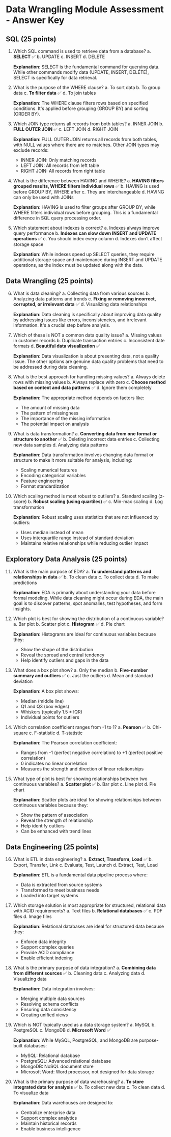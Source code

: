 # Data Wrangling Module Assessment - Answer Key

## SQL (25 points)

1. Which SQL command is used to retrieve data from a database?
   a. **SELECT** ✅
   b. UPDATE
   c. INSERT
   d. DELETE
   
   **Explanation**: SELECT is the fundamental command for querying data. While other commands modify data (UPDATE, INSERT, DELETE), SELECT is specifically for data retrieval.

2. What is the purpose of the WHERE clause?
   a. To sort data
   b. To group data
   c. **To filter data** ✅
   d. To join tables
   
   **Explanation**: The WHERE clause filters rows based on specified conditions. It's applied before grouping (GROUP BY) and sorting (ORDER BY).

3. Which JOIN type returns all records from both tables?
   a. INNER JOIN
   b. **FULL OUTER JOIN** ✅
   c. LEFT JOIN
   d. RIGHT JOIN
   
   **Explanation**: FULL OUTER JOIN returns all records from both tables, with NULL values where there are no matches. Other JOIN types may exclude records:
   - INNER JOIN: Only matching records
   - LEFT JOIN: All records from left table
   - RIGHT JOIN: All records from right table

4. What is the difference between HAVING and WHERE?
   a. **HAVING filters grouped results, WHERE filters individual rows** ✅
   b. HAVING is used before GROUP BY, WHERE after
   c. They are interchangeable
   d. HAVING can only be used with JOINs
   
   **Explanation**: HAVING is used to filter groups after GROUP BY, while WHERE filters individual rows before grouping. This is a fundamental difference in SQL query processing order.

5. Which statement about indexes is correct?
   a. Indexes always improve query performance
   b. **Indexes can slow down INSERT and UPDATE operations** ✅
   c. You should index every column
   d. Indexes don't affect storage space
   
   **Explanation**: While indexes speed up SELECT queries, they require additional storage space and maintenance during INSERT and UPDATE operations, as the index must be updated along with the data.

## Data Wrangling (25 points)

6. What is data cleaning?
   a. Collecting data from various sources
   b. Analyzing data patterns and trends
   c. **Fixing or removing incorrect, corrupted, or irrelevant data** ✅
   d. Visualizing data relationships
   
   **Explanation**: Data cleaning is specifically about improving data quality by addressing issues like errors, inconsistencies, and irrelevant information. It's a crucial step before analysis.

7. Which of these is NOT a common data quality issue?
   a. Missing values in customer records
   b. Duplicate transaction entries
   c. Inconsistent date formats
   d. **Beautiful data visualization** ✅
   
   **Explanation**: Data visualization is about presenting data, not a quality issue. The other options are genuine data quality problems that need to be addressed during data cleaning.

8. What is the best approach for handling missing values?
   a. Always delete rows with missing values
   b. Always replace with zero
   c. **Choose method based on context and data patterns** ✅
   d. Ignore them completely
   
   **Explanation**: The appropriate method depends on factors like:
   - The amount of missing data
   - The pattern of missingness
   - The importance of the missing information
   - The potential impact on analysis

9. What is data transformation?
   a. **Converting data from one format or structure to another** ✅
   b. Deleting incorrect data entries
   c. Collecting new data samples
   d. Analyzing data patterns
   
   **Explanation**: Data transformation involves changing data format or structure to make it more suitable for analysis, including:
   - Scaling numerical features
   - Encoding categorical variables
   - Feature engineering
   - Format standardization

10. Which scaling method is most robust to outliers?
    a. Standard scaling (z-score)
    b. **Robust scaling (using quartiles)** ✅
    c. Min-max scaling
    d. Log transformation
    
    **Explanation**: Robust scaling uses statistics that are not influenced by outliers:
    - Uses median instead of mean
    - Uses interquartile range instead of standard deviation
    - Maintains relative relationships while reducing outlier impact

## Exploratory Data Analysis (25 points)

11. What is the main purpose of EDA?
    a. **To understand patterns and relationships in data** ✅
    b. To clean data
    c. To collect data
    d. To make predictions
    
    **Explanation**: EDA is primarily about understanding your data before formal modeling. While data cleaning might occur during EDA, the main goal is to discover patterns, spot anomalies, test hypotheses, and form insights.

12. Which plot is best for showing the distribution of a continuous variable?
    a. Bar plot
    b. Scatter plot
    c. **Histogram** ✅
    d. Pie chart
    
    **Explanation**: Histograms are ideal for continuous variables because they:
    - Show the shape of the distribution
    - Reveal the spread and central tendency
    - Help identify outliers and gaps in the data

13. What does a box plot show?
    a. Only the median
    b. **Five-number summary and outliers** ✅
    c. Just the outliers
    d. Mean and standard deviation
    
    **Explanation**: A box plot shows:
    - Median (middle line)
    - Q1 and Q3 (box edges)
    - Whiskers (typically 1.5 * IQR)
    - Individual points for outliers

14. Which correlation coefficient ranges from -1 to 1?
    a. **Pearson** ✅
    b. Chi-square
    c. F-statistic
    d. T-statistic
    
    **Explanation**: The Pearson correlation coefficient:
    - Ranges from -1 (perfect negative correlation) to +1 (perfect positive correlation)
    - 0 indicates no linear correlation
    - Measures the strength and direction of linear relationships

15. What type of plot is best for showing relationships between two continuous variables?
    a. **Scatter plot** ✅
    b. Bar plot
    c. Line plot
    d. Pie chart
    
    **Explanation**: Scatter plots are ideal for showing relationships between continuous variables because they:
    - Show the pattern of association
    - Reveal the strength of relationship
    - Help identify outliers
    - Can be enhanced with trend lines

## Data Engineering (25 points)

16. What is ETL in data engineering?
    a. **Extract, Transform, Load** ✅
    b. Export, Transfer, Link
    c. Evaluate, Test, Launch
    d. Extract, Test, Load
    
    **Explanation**: ETL is a fundamental data pipeline process where:
    - Data is extracted from source systems
    - Transformed to meet business needs
    - Loaded into target systems

17. Which storage solution is most appropriate for structured, relational data with ACID requirements?
    a. Text files
    b. **Relational databases** ✅
    c. PDF files
    d. Image files
    
    **Explanation**: Relational databases are ideal for structured data because they:
    - Enforce data integrity
    - Support complex queries
    - Provide ACID compliance
    - Enable efficient indexing

18. What is the primary purpose of data integration?
    a. **Combining data from different sources** ✅
    b. Cleaning data
    c. Analyzing data
    d. Visualizing data
    
    **Explanation**: Data integration involves:
    - Merging multiple data sources
    - Resolving schema conflicts
    - Ensuring data consistency
    - Creating unified views

19. Which is NOT typically used as a data storage system?
    a. MySQL
    b. PostgreSQL
    c. MongoDB
    d. **Microsoft Word** ✅
    
    **Explanation**: While MySQL, PostgreSQL, and MongoDB are purpose-built databases:
    - MySQL: Relational database
    - PostgreSQL: Advanced relational database
    - MongoDB: NoSQL document store
    - Microsoft Word: Word processor, not designed for data storage

20. What is the primary purpose of data warehousing?
    a. **To store integrated data for analysis** ✅
    b. To collect new data
    c. To clean data
    d. To visualize data
    
    **Explanation**: Data warehouses are designed to:
    - Centralize enterprise data
    - Support complex analytics
    - Maintain historical records
    - Enable business intelligence
